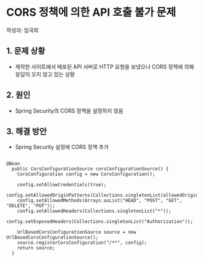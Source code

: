 # CORS 정책에 의한 API 호출 불가 문제
작성자: 임국희
## 1. 문제 상황
- 제작한 사이트에서 배포된 API 서버로 HTTP 요청을 보냈으나 CORS 정책에 의해 응답이 오지 않고 있는 상황

## 2. 원인
- Spring Security의 CORS 정책을 설정하지 않음

## 3. 해결 방안
- Spring Security 설정에 CORS 정책 추가

```

@Bean
  public CorsConfigurationSource corsConfigurationSource() {
    CorsConfiguration config = new CorsConfiguration();

    config.setAllowCredentials(true);
    config.setAllowedOriginPatterns(Collections.singletonList(allowedOrigin));
    config.setAllowedMethods(Arrays.asList("HEAD", "POST", "GET", "DELETE", "PUT"));
    config.setAllowedHeaders(Collections.singletonList("*"));
    config.setExposedHeaders(Collections.singletonList("Authorization"));

    UrlBasedCorsConfigurationSource source = new UrlBasedCorsConfigurationSource();
    source.registerCorsConfiguration("/**", config);
    return source;
  }

```